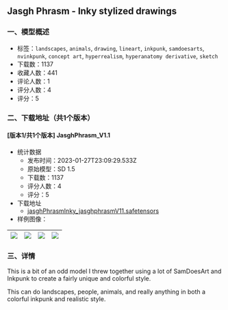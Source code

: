 ## Jasgh Phrasm - Inky stylized drawings
### 一、模型概述

- 标签：`landscapes`, `animals`, `drawing`, `lineart`, `inkpunk`, `samdoesarts`, `nvinkpunk`, `concept art`, `hyperrealism`, `hyperanatomy derivative`, `sketch`
- 下载数：1137
- 收藏人数：441
- 评论人数：1
- 评分人数：4
- 评分：5

### 二、下载地址（共1个版本）

#### [版本1/共1个版本] JasghPhrasm_V1.1

- 统计数据
  - 发布时间：2023-01-27T23:09:29.533Z
  - 原始模型：SD 1.5
  - 下载数：1137
  - 评分人数：4
  - 评分：5
- 下载地址
  - [jasghPhrasmInky_jasghphrasmV11.safetensors](https://civitai.com/api/download/models/5778)
- 样例图像：

| <img src="https://image.civitai.com/xG1nkqKTMzGDvpLrqFT7WA/583bd3db-0544-4603-3728-9f60084db900/width=450/50295.jpeg" /> | <img src="https://image.civitai.com/xG1nkqKTMzGDvpLrqFT7WA/d13bafe9-a1b8-444a-6222-08f4a218cd00/width=450/47876.jpeg" /> | <img src="https://image.civitai.com/xG1nkqKTMzGDvpLrqFT7WA/3601b8cf-2a53-4d55-5c2e-58b9708a3f00/width=450/50294.jpeg" /> | <img src="https://image.civitai.com/xG1nkqKTMzGDvpLrqFT7WA/7fb20e4c-80d4-4bd8-c8f1-11e947838400/width=450/47884.jpeg" /> |
| ---- | ---- | ---- | ---- |


### 三、详情
<p>This is a bit of an odd model I threw together using a lot of SamDoesArt and Inkpunk to create a fairly unique and colorful style.</p><p>This can do landscapes, people, animals, and really anything in both a colorful inkpunk and realistic style.</p>